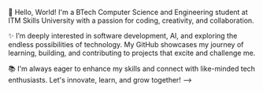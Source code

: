 👋 Hello, World! I'm a BTech Computer Science and Engineering student at ITM Skills University with a passion for coding, creativity, and collaboration.

✨ I’m deeply interested in software development, AI, and exploring the endless possibilities of technology. My GitHub showcases my journey of learning, building, and contributing to projects that excite and challenge me.

📚 I'm always eager to enhance my skills and connect with like-minded tech enthusiasts. Let's innovate, learn, and grow together!
-->
